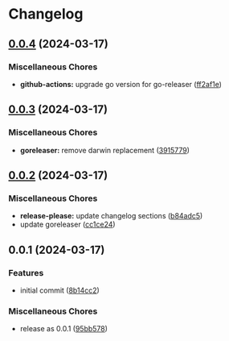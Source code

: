 # Changelog

## [0.0.4](https://github.com/postalserver/blackhole/compare/v0.0.3...v0.0.4) (2024-03-17)


### Miscellaneous Chores

* **github-actions:** upgrade go version for go-releaser ([ff2af1e](https://github.com/postalserver/blackhole/commit/ff2af1e3d43c6d23443aa25f28eb7b49cf0c0c4d))

## [0.0.3](https://github.com/postalserver/blackhole/compare/v0.0.2...v0.0.3) (2024-03-17)


### Miscellaneous Chores

* **goreleaser:** remove darwin replacement ([3915779](https://github.com/postalserver/blackhole/commit/39157793334072294ba99c742f24e56fc3f8656d))

## [0.0.2](https://github.com/postalserver/blackhole/compare/v0.0.1...v0.0.2) (2024-03-17)


### Miscellaneous Chores

* **release-please:** update changelog sections ([b84adc5](https://github.com/postalserver/blackhole/commit/b84adc5c312bcae5296d846d58c33ca84b770672))
* update goreleaser ([cc1ce24](https://github.com/postalserver/blackhole/commit/cc1ce248209a3e842149eec3253b5ee5223fbd86))

## 0.0.1 (2024-03-17)


### Features

* initial commit ([8b14cc2](https://github.com/postalserver/blackhole/commit/8b14cc255e5b509815bbc24afde996e7971c025a))


### Miscellaneous Chores

* release as 0.0.1 ([95bb578](https://github.com/postalserver/blackhole/commit/95bb578c50d1f66b2640e21ae69e05e4be2e6c54))
